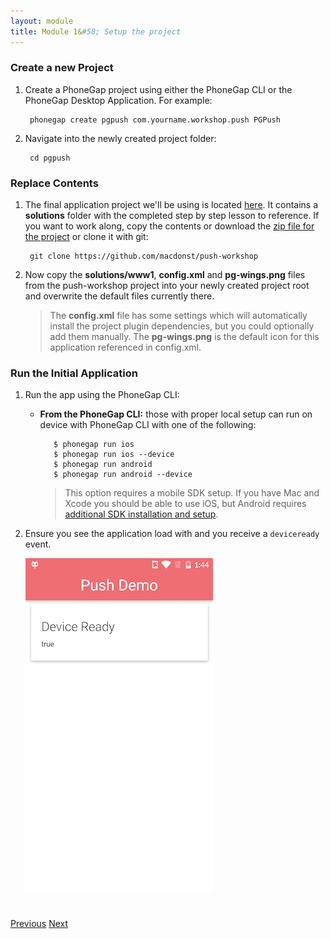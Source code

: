 ```yaml
---
layout: module
title: Module 1&#58; Setup the project
---
```


### Create a new Project
1. Create a PhoneGap project using either the PhoneGap CLI or the PhoneGap Desktop Application. For example:

        phonegap create pgpush com.yourname.workshop.push PGPush

2. Navigate into the newly created project folder:

        cd pgpush

### Replace Contents
1. The final application project we'll be using is located [here](https://github.com/macdonst/push-workshop). It contains a **solutions** folder with the completed step by step lesson to reference. If you want to work along, copy the contents or
download the [zip file for the project](https://github.com/macdonst/push-workshop/archive/master.zip) or clone it with git:

        git clone https://github.com/macdonst/push-workshop

1. Now copy the **solutions/www1**, **config.xml** and **pg-wings.png** files from the push-workshop project into your newly created project root and overwrite the default files currently there.

   > The **config.xml** file has some settings which will automatically install the project plugin dependencies, but you could optionally add them manually. The **pg-wings.png** is the default icon for this application referenced in config.xml.


### Run the Initial Application
1. Run the app using the PhoneGap CLI:

   - **From the PhoneGap CLI:** those with proper local setup can run on device with PhoneGap CLI with one of the following:

            $ phonegap run ios
            $ phonegap run ios --device
            $ phonegap run android             
            $ phonegap run android --device               

      > This option requires a mobile SDK setup. If you have Mac and Xcode you should be able to use iOS, but Android requires [additional SDK installation and setup](http://cordova.apache.org/docs/en/latest/guide/platforms/android/index.html).

2. Ensure you see the application load with and you receive a `deviceready` event.

    <img class="screenshot-lg" src="images/main-view.png"/>

<div class="row" style="margin-top:40px;">
<div class="col-sm-12">
<a href="index.html" class="btn btn-default"><i class="glyphicon glyphicon-chevron-left"></i> Previous</a>
<a href="module2.html" class="btn btn-default pull-right">Next <i class="glyphicon
glyphicon-chevron-right"></i></a>
</div>
</div>
